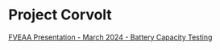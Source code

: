 # Project Corvolt

[FVEAA Presentation - March 2024 - Battery Capacity Testing](https://gigawatts.github.io/corvolt/battery-testing.html)
